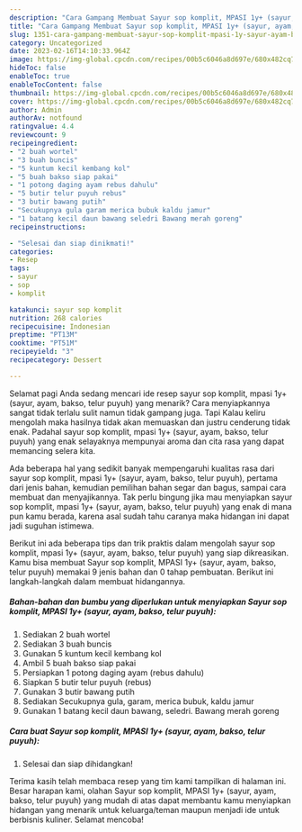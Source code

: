 ```yaml
---
description: "Cara Gampang Membuat Sayur sop komplit, MPASI 1y+ (sayur, ayam, bakso, telur puyuh)Anti Ribet"
title: "Cara Gampang Membuat Sayur sop komplit, MPASI 1y+ (sayur, ayam, bakso, telur puyuh)Anti Ribet"
slug: 1351-cara-gampang-membuat-sayur-sop-komplit-mpasi-1y-sayur-ayam-bakso-telur-puyuhanti-ribet
category: Uncategorized
date: 2023-02-16T14:10:33.964Z
image: https://img-global.cpcdn.com/recipes/00b5c6046a8d697e/680x482cq70/sayur-sop-komplit-mpasi-1y-sayur-ayam-bakso-telur-puyuh-foto-resep-utama.jpg
hideToc: false
enableToc: true
enableTocContent: false
thumbnail: https://img-global.cpcdn.com/recipes/00b5c6046a8d697e/680x482cq70/sayur-sop-komplit-mpasi-1y-sayur-ayam-bakso-telur-puyuh-foto-resep-utama.jpg
cover: https://img-global.cpcdn.com/recipes/00b5c6046a8d697e/680x482cq70/sayur-sop-komplit-mpasi-1y-sayur-ayam-bakso-telur-puyuh-foto-resep-utama.jpg
author: Admin
authorAv: notfound
ratingvalue: 4.4
reviewcount: 9
recipeingredient:
- "2 buah wortel"
- "3 buah buncis"
- "5 kuntum kecil kembang kol"
- "5 buah bakso siap pakai"
- "1 potong daging ayam rebus dahulu"
- "5 butir telur puyuh rebus"
- "3 butir bawang putih"
- "Secukupnya gula garam merica bubuk kaldu jamur"
- "1 batang kecil daun bawang seledri Bawang merah goreng"
recipeinstructions:

- "Selesai dan siap dinikmati!"
categories:
- Resep
tags:
- sayur
- sop
- komplit

katakunci: sayur sop komplit 
nutrition: 268 calories
recipecuisine: Indonesian
preptime: "PT13M"
cooktime: "PT51M"
recipeyield: "3"
recipecategory: Dessert

---
```



Selamat pagi Anda sedang mencari ide resep sayur sop komplit, mpasi 1y+ (sayur, ayam, bakso, telur puyuh) yang menarik? Cara menyiapkannya sangat tidak terlalu sulit namun tidak gampang juga. Tapi Kalau keliru mengolah maka hasilnya tidak akan memuaskan dan justru cenderung tidak enak. Padahal sayur sop komplit, mpasi 1y+ (sayur, ayam, bakso, telur puyuh) yang enak selayaknya mempunyai aroma dan cita rasa yang dapat memancing selera kita.


Ada beberapa hal yang sedikit banyak mempengaruhi kualitas rasa dari sayur sop komplit, mpasi 1y+ (sayur, ayam, bakso, telur puyuh), pertama dari jenis bahan, kemudian pemilihan bahan segar dan bagus, sampai cara membuat dan menyajikannya. Tak perlu bingung jika mau menyiapkan sayur sop komplit, mpasi 1y+ (sayur, ayam, bakso, telur puyuh) yang enak di mana pun kamu berada, karena asal sudah tahu caranya maka hidangan ini dapat jadi suguhan istimewa.




Berikut ini ada beberapa tips dan trik praktis dalam mengolah sayur sop komplit, mpasi 1y+ (sayur, ayam, bakso, telur puyuh) yang siap dikreasikan. Kamu bisa membuat Sayur sop komplit, MPASI 1y+ (sayur, ayam, bakso, telur puyuh) memakai 9 jenis bahan dan 0 tahap pembuatan. Berikut ini langkah-langkah dalam membuat hidangannya.

<!--inarticleads1-->

##### Bahan-bahan dan bumbu yang diperlukan untuk menyiapkan Sayur sop komplit, MPASI 1y+ (sayur, ayam, bakso, telur puyuh):

1. Sediakan 2 buah wortel
1. Sediakan 3 buah buncis
1. Gunakan 5 kuntum kecil kembang kol
1. Ambil 5 buah bakso siap pakai
1. Persiapkan 1 potong daging ayam (rebus dahulu)
1. Siapkan 5 butir telur puyuh (rebus)
1. Gunakan 3 butir bawang putih
1. Sediakan Secukupnya gula, garam, merica bubuk, kaldu jamur
1. Gunakan 1 batang kecil daun bawang, seledri. Bawang merah goreng




<!--inarticleads2-->

##### Cara buat Sayur sop komplit, MPASI 1y+ (sayur, ayam, bakso, telur puyuh):


1. Selesai dan siap dihidangkan!



Terima kasih telah membaca resep yang tim kami tampilkan di halaman ini. Besar harapan kami, olahan Sayur sop komplit, MPASI 1y+ (sayur, ayam, bakso, telur puyuh) yang mudah di atas dapat membantu kamu menyiapkan hidangan yang menarik untuk keluarga/teman maupun menjadi ide untuk berbisnis kuliner. Selamat mencoba!
